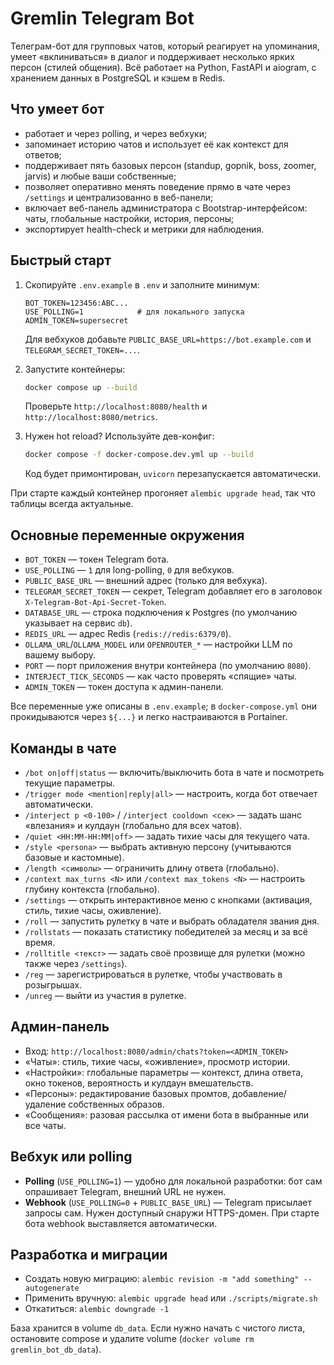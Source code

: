# Gremlin Telegram Bot

Телеграм-бот для групповых чатов, который реагирует на упоминания, умеет «вклиниваться» в диалог и поддерживает несколько ярких персон (стилей общения). Всё работает на Python, FastAPI и aiogram, с хранением данных в PostgreSQL и кэшем в Redis.

## Что умеет бот
- работает и через polling, и через вебхуки;
- запоминает историю чатов и использует её как контекст для ответов;
- поддерживает пять базовых персон (standup, gopnik, boss, zoomer, jarvis) и любые ваши собственные;
- позволяет оперативно менять поведение прямо в чате через `/settings` и централизованно в веб-панели;
- включает веб-панель администратора с Bootstrap-интерфейсом: чаты, глобальные настройки, история, персоны;
- экспортирует health-check и метрики для наблюдения.

## Быстрый старт
1. Скопируйте `.env.example` в `.env` и заполните минимум:
   ```
   BOT_TOKEN=123456:ABC...
   USE_POLLING=1            # для локального запуска
   ADMIN_TOKEN=supersecret
   ```
   Для вебхуков добавьте `PUBLIC_BASE_URL=https://bot.example.com` и `TELEGRAM_SECRET_TOKEN=...`.

2. Запустите контейнеры:
   ```bash
   docker compose up --build
   ```
   Проверьте `http://localhost:8080/health` и `http://localhost:8080/metrics`.

3. Нужен hot reload? Используйте дев-конфиг:
   ```bash
   docker compose -f docker-compose.dev.yml up --build
   ```
   Код будет примонтирован, `uvicorn` перезапускается автоматически.

При старте каждый контейнер прогоняет `alembic upgrade head`, так что таблицы всегда актуальные.

## Основные переменные окружения
- `BOT_TOKEN` — токен Telegram бота.
- `USE_POLLING` — `1` для long-polling, `0` для вебхуков.
- `PUBLIC_BASE_URL` — внешний адрес (только для вебхука).
- `TELEGRAM_SECRET_TOKEN` — секрет, Telegram добавляет его в заголовок `X-Telegram-Bot-Api-Secret-Token`.
- `DATABASE_URL` — строка подключения к Postgres (по умолчанию указывает на сервис `db`).
- `REDIS_URL` — адрес Redis (`redis://redis:6379/0`).
- `OLLAMA_URL`/`OLLAMA_MODEL` или `OPENROUTER_*` — настройки LLM по вашему выбору.
- `PORT` — порт приложения внутри контейнера (по умолчанию `8080`).
- `INTERJECT_TICK_SECONDS` — как часто проверять «спящие» чаты.
- `ADMIN_TOKEN` — токен доступа к админ-панели.

Все переменные уже описаны в `.env.example`; в `docker-compose.yml` они прокидываются через `${...}` и легко настраиваются в Portainer.

## Команды в чате
- `/bot on|off|status` — включить/выключить бота в чате и посмотреть текущие параметры.
- `/trigger mode <mention|reply|all>` — настроить, когда бот отвечает автоматически.
- `/interject p <0-100>` / `/interject cooldown <сек>` — задать шанс «влезания» и кулдаун (глобально для всех чатов).
- `/quiet <HH:MM-HH:MM|off>` — задать тихие часы для текущего чата.
- `/style <persona>` — выбрать активную персону (учитываются базовые и кастомные).
- `/length <символы>` — ограничить длину ответа (глобально).
- `/context max_turns <N>` или `/context max_tokens <N>` — настроить глубину контекста (глобально).
- `/settings` — открыть интерактивное меню с кнопками (активация, стиль, тихие часы, оживление).
- `/roll` — запустить рулетку в чате и выбрать обладателя звания дня.
- `/rollstats` — показать статистику победителей за месяц и за всё время.
- `/rolltitle <текст>` — задать своё прозвище для рулетки (можно также через `/settings`).
- `/reg` — зарегистрироваться в рулетке, чтобы участвовать в розыгрышах.
- `/unreg` — выйти из участия в рулетке.

## Админ-панель
- Вход: `http://localhost:8080/admin/chats?token=<ADMIN_TOKEN>`
- «Чаты»: стиль, тихие часы, «оживление», просмотр истории.
- «Настройки»: глобальные параметры — контекст, длина ответа, окно токенов, вероятность и кулдаун вмешательств.
- «Персоны»: редактирование базовых промтов, добавление/удаление собственных образов.
- «Сообщения»: разовая рассылка от имени бота в выбранные или все чаты.

## Вебхук или polling
- **Polling** (`USE_POLLING=1`) — удобно для локальной разработки: бот сам опрашивает Telegram, внешний URL не нужен.
- **Webhook** (`USE_POLLING=0` + `PUBLIC_BASE_URL`) — Telegram присылает запросы сам. Нужен доступный снаружи HTTPS-домен. При старте бота webhook выставляется автоматически.

## Разработка и миграции
- Создать новую миграцию: `alembic revision -m "add something" --autogenerate`
- Применить вручную: `alembic upgrade head` или `./scripts/migrate.sh`
- Откатиться: `alembic downgrade -1`

База хранится в volume `db_data`. Если нужно начать с чистого листа, остановите compose и удалите volume (`docker volume rm gremlin_bot_db_data`).
